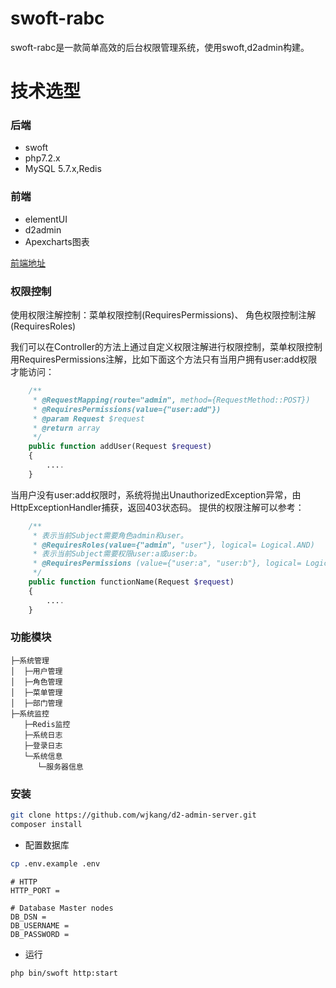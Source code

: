 # swoft-rabc
swoft-rabc是一款简单高效的后台权限管理系统，使用swoft,d2admin构建。

# 技术选型
### 后端
* swoft
* php7.2.x
* MySQL 5.7.x,Redis
### 前端
* elementUI
* d2admin
* Apexcharts图表

[前端地址](https://github.com/nilocsu/swoft-rbac-vue.git)

### 权限控制
使用权限注解控制：菜单权限控制(RequiresPermissions)、 角色权限控制注解(RequiresRoles)

我们可以在Controller的方法上通过自定义权限注解进行权限控制，菜单权限控制用RequiresPermissions注解，比如下面这个方法只有当用户拥有user:add权限才能访问：
```php
    /**
     * @RequestMapping(route="admin", method={RequestMethod::POST})
     * @RequiresPermissions(value={"user:add"})
     * @param Request $request
     * @return array
     */
    public function addUser(Request $request)
    {
        ....
    }
```
当用户没有user:add权限时，系统将抛出UnauthorizedException异常，由HttpExceptionHandler捕获，返回403状态码。
提供的权限注解可以参考：
```php
    /**
     * 表示当前Subject需要角色admin和user。  
     * @RequiresRoles(value={"admin", "user"}, logical= Logical.AND)  
     * 表示当前Subject需要权限user:a或user:b。
     * @RequiresPermissions (value={"user:a", "user:b"}, logical= Logical.OR)
     */
    public function functionName(Request $request)
    {
        ....
    }
```

### 功能模块
```
├─系统管理
│  ├─用户管理
│  ├─角色管理
│  ├─菜单管理
│  ├─部门管理
├─系统监控
   ├─Redis监控
   ├─系统日志
   ├─登录日志
   └─系统信息
      └─服务器信息
```
### 安装
```bash
git clone https://github.com/wjkang/d2-admin-server.git
composer install
```
* 配置数据库
```bash
cp .env.example .env
```
```dotenv
# HTTP
HTTP_PORT = 

# Database Master nodes
DB_DSN =
DB_USERNAME =
DB_PASSWORD =
```
* 运行
```dotenv
php bin/swoft http:start
```
